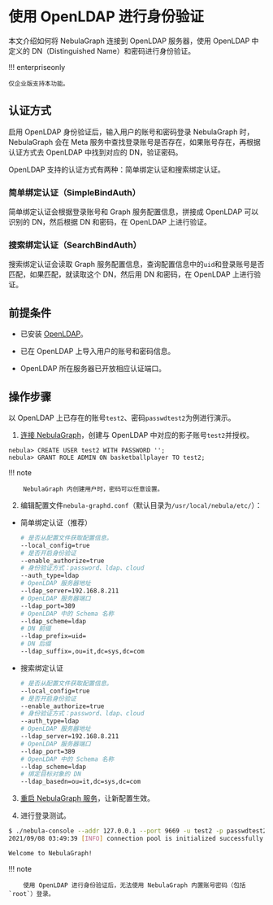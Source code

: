 # 使用 OpenLDAP 进行身份验证

本文介绍如何将 NebulaGraph 连接到 OpenLDAP 服务器，使用 OpenLDAP 中定义的 DN（Distinguished Name）和密码进行身份验证。

!!! enterpriseonly

    仅企业版支持本功能。

## 认证方式

启用 OpenLDAP 身份验证后，输入用户的账号和密码登录 NebulaGraph 时，NebulaGraph 会在 Meta 服务中查找登录账号是否存在，如果账号存在，再根据认证方式去 OpenLDAP 中找到对应的 DN，验证密码。

OpenLDAP 支持的认证方式有两种：简单绑定认证和搜索绑定认证。

### 简单绑定认证（SimpleBindAuth）

简单绑定认证会根据登录账号和 Graph 服务配置信息，拼接成 OpenLDAP 可以识别的 DN，然后根据 DN 和密码，在 OpenLDAP 上进行验证。

### 搜索绑定认证（SearchBindAuth）

搜索绑定认证会读取 Graph 服务配置信息，查询配置信息中的`uid`和登录账号是否匹配，如果匹配，就读取这个 DN，然后用 DN 和密码，在 OpenLDAP 上进行验证。

## 前提条件

- 已安装 [OpenLDAP](https://www.openldap.org/)。

- 已在 OpenLDAP 上导入用户的账号和密码信息。

- OpenLDAP 所在服务器已开放相应认证端口。

## 操作步骤

以 OpenLDAP 上已存在的账号`test2`、密码`passwdtest2`为例进行演示。

1. [连接 NebulaGraph](../../4.deployment-and-installation/connect-to-nebula-graph.md)，创建与 OpenLDAP 中对应的影子账号`test2`并授权。

  ```ngql
  nebula> CREATE USER test2 WITH PASSWORD '';
  nebula> GRANT ROLE ADMIN ON basketballplayer TO test2;
  ```

  !!! note

        NebulaGraph 内创建用户时，密码可以任意设置。

2. 编辑配置文件`nebula-graphd.conf`（默认目录为`/usr/local/nebula/etc/`）：

  - 简单绑定认证（推荐）

    ```bash
    # 是否从配置文件获取配置信息。
    --local_config=true
    # 是否开启身份验证
    --enable_authorize=true
    # 身份验证方式：password、ldap、cloud
    --auth_type=ldap
    # OpenLDAP 服务器地址
    --ldap_server=192.168.8.211
    # OpenLDAP 服务器端口
    --ldap_port=389
    # OpenLDAP 中的 Schema 名称
    --ldap_scheme=ldap
    # DN 前缀
    --ldap_prefix=uid=
    # DN 后缀
    --ldap_suffix=,ou=it,dc=sys,dc=com
    ```

  - 搜索绑定认证

    ```bash
    # 是否从配置文件获取配置信息。
    --local_config=true
    # 是否开启身份验证
    --enable_authorize=true
    # 身份验证方式：password、ldap、cloud
    --auth_type=ldap
    # OpenLDAP 服务器地址
    --ldap_server=192.168.8.211
    # OpenLDAP 服务器端口
    --ldap_port=389
    # OpenLDAP 中的 Schema 名称
    --ldap_scheme=ldap
    # 绑定目标对象的 DN
    --ldap_basedn=ou=it,dc=sys,dc=com
    ```

3. [重启 NebulaGraph 服务](../../4.deployment-and-installation/manage-service.md)，让新配置生效。

4. 进行登录测试。

  ```bash
  $ ./nebula-console --addr 127.0.0.1 --port 9669 -u test2 -p passwdtest2
  2021/09/08 03:49:39 [INFO] connection pool is initialized successfully

  Welcome to NebulaGraph!
  ```

  !!! note

        使用 OpenLDAP 进行身份验证后，无法使用 NebulaGraph 内置账号密码（包括`root`）登录。
